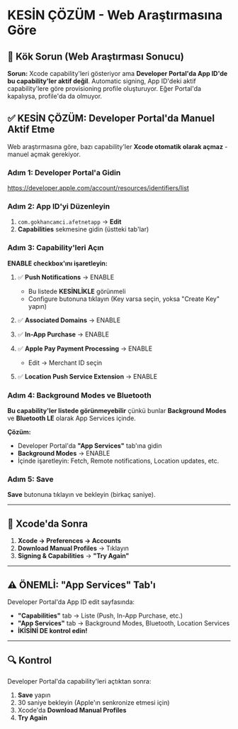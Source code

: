 # KESİN ÇÖZÜM - Web Araştırmasına Göre

## 🔴 Kök Sorun (Web Araştırması Sonucu)

**Sorun:** Xcode capability'leri gösteriyor ama **Developer Portal'da App ID'de bu capability'ler aktif değil**. 
Automatic signing, App ID'deki aktif capability'lere göre provisioning profile oluşturuyor.
Eğer Portal'da kapalıysa, profile'da da olmuyor.

## ✅ KESİN ÇÖZÜM: Developer Portal'da Manuel Aktif Etme

Web araştırmasına göre, bazı capability'ler **Xcode otomatik olarak açmaz** - manuel açmak gerekiyor.

### Adım 1: Developer Portal'a Gidin

https://developer.apple.com/account/resources/identifiers/list

### Adım 2: App ID'yi Düzenleyin

1. `com.gokhancamci.afetnetapp` → **Edit**
2. **Capabilities** sekmesine gidin (üstteki tab'lar)

### Adım 3: Capability'leri Açın

**ENABLE checkbox'ını işaretleyin:**

1. ✅ **Push Notifications** → ENABLE
   - Bu listede **KESİNLİKLE** görünmeli
   - Configure butonuna tıklayın (Key varsa seçin, yoksa "Create Key" yapın)

2. ✅ **Associated Domains** → ENABLE

3. ✅ **In-App Purchase** → ENABLE

4. ✅ **Apple Pay Payment Processing** → ENABLE
   - Edit → Merchant ID seçin

5. ✅ **Location Push Service Extension** → ENABLE

### Adım 4: Background Modes ve Bluetooth

**Bu capability'ler listede görünmeyebilir** çünkü bunlar **Background Modes** ve **Bluetooth LE** olarak App Services içinde.

**Çözüm:**
- Developer Portal'da **"App Services"** tab'ına gidin
- **Background Modes** → ENABLE
- İçinde işaretleyin: Fetch, Remote notifications, Location updates, etc.

### Adım 5: Save

**Save** butonuna tıklayın ve bekleyin (birkaç saniye).

---

## 🎯 Xcode'da Sonra

1. **Xcode → Preferences → Accounts**
2. **Download Manual Profiles** → Tıklayın
3. **Signing & Capabilities** → **"Try Again"**

---

## ⚠️ ÖNEMLİ: "App Services" Tab'ı

Developer Portal'da App ID edit sayfasında:
- **"Capabilities"** tab → Liste (Push, In-App Purchase, etc.)
- **"App Services"** tab → Background Modes, Bluetooth, Location Services
- **İKİSİNİ DE kontrol edin!**

---

## 🔍 Kontrol

Developer Portal'da capability'leri açtıktan sonra:
1. **Save** yapın
2. 30 saniye bekleyin (Apple'ın senkronize etmesi için)
3. Xcode'da **Download Manual Profiles**
4. **Try Again**

